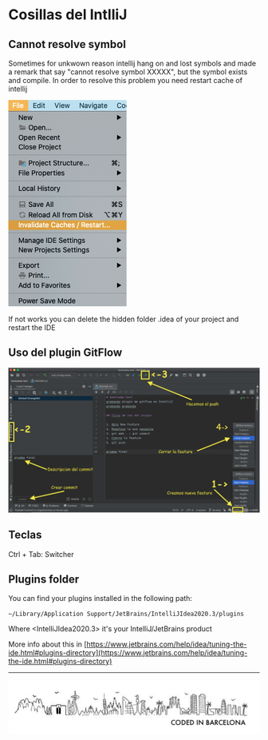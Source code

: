# Cosillas del IntlliJ

## Cannot resolve symbol
Sometimes for unkwown reason intellij hang on and lost symbols and made a remark that say "cannot resolve symbol XXXXX", but the symbol exists and compile. In order to resolve this problem you need restart cache of intellij

<img src="img/invalidatecaches.png">

If not works you can delete the hidden folder .idea of your project and restart the IDE

## Uso del plugin GitFlow

<img src="img/PluginGitFlowIntelliJ.png">

## Teclas

Ctrl + Tab: Switcher

## Plugins folder

You can find your plugins installed in the following path:  

```code
~/Library/Application Support/JetBrains/IntelliJIdea2020.3/plugins
```

Where <IntelliJIdea2020.3> it's your IntelliJ/JetBrains product  

More info about this in [https://www.jetbrains.com/help/idea/tuning-the-ide.html#plugins-directory](https://www.jetbrains.com/help/idea/tuning-the-ide.html#plugins-directory)

---
<!-- Pit i Collons -->
![Coded In Barcelona](https://raw.githubusercontent.com/leguim-repo/leguim-repo/master/img/currentfooter.png)
<!-- 
⇧⌥
⇧⌘
↓
↑
-->  
